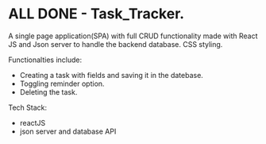 # ALL DONE - Task_Tracker. 

A single page application(SPA) with full CRUD functionality made with React JS and Json server to handle the backend database.
CSS styling. 

Functionalties include:
  * Creating a task with fields and saving it in the datebase. 
  * Toggling reminder option. 
  * Deleting the task. 

Tech Stack:
  * reactJS
  * json server and database API
 

